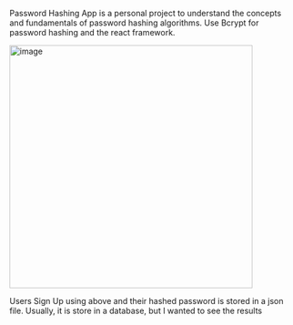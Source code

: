 Password Hashing App is a personal project to understand the concepts and fundamentals of password hashing algorithms. Use Bcrypt for password hashing and the react framework. 

<img width="427" alt="image" src="https://github.com/user-attachments/assets/32e144b4-1fc7-4df3-b3dc-31625bb9deab" />

Users Sign Up using above and their hashed password is stored in a json file. Usually, it is store in a database, but I wanted to see the results

